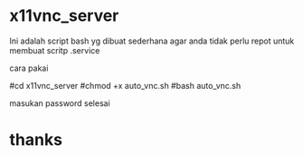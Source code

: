 # x11vnc_server

Ini adalah script bash yg dibuat sederhana
agar anda tidak perlu repot untuk membuat scritp .service

cara pakai

#cd x11vnc_server
#chmod +x auto_vnc.sh
#bash auto_vnc.sh

masukan password 
selesai

# thanks
